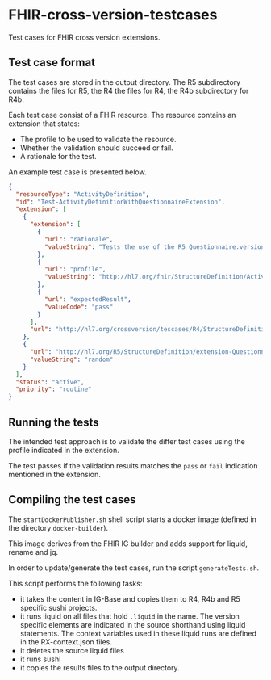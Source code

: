 # FHIR-cross-version-testcases
Test cases for FHIR cross version extensions.

## Test case format

The test cases are stored in the output directory. The R5 subdirectory contains the files for R5, the R4 the files for R4, the R4b subdirectory for R4b.

Each test case consist of a FHIR resource. The resource contains an extension that states:

* The profile to be used to validate the resource.
* Whether the validation should succeed or fail.
* A rationale for the test.

An example test case is presented below.

```json
{
  "resourceType": "ActivityDefinition",
  "id": "Test-ActivityDefinitionWithQuestionnaireExtension",
  "extension": [
    {
      "extension": [
        {
          "url": "rationale",
          "valueString": "Tests the use of the R5 Questionnaire.versionAlgorithmString on a ActivityDefinition. This resource should fail as the context of the extension is not on ActivityDefinition."
        },
        {
          "url": "profile",
          "valueString": "http://hl7.org/fhir/StructureDefinition/ActivityDefinition|4.0.1"
        },
        {
          "url": "expectedResult",
          "valueCode": "pass"
        }
      ],
      "url": "http://hl7.org/crossversion/tescases/R4/StructureDefinition/CrossVersionTestExtension"
    },
    {
      "url": "http://hl7.org/R5/StructureDefinition/extension-Questionnaire.versionAlgorithmString",
      "valueString": "random"
    }
  ],
  "status": "active",
  "priority": "routine"
}

```

## Running the tests

The intended test approach is to validate the differ test cases using the profile indicated in the extension.

The test passes if the validation results matches the `pass` or `fail` indication mentioned in the extension.

## Compiling the test cases

The `startDockerPublisher.sh` shell script starts a docker image (defined in the directory `docker-builder`). 

This image derives from the FHIR IG builder and adds support for liquid, rename and jq.

In order to update/generate the test cases, run the script `generateTests.sh`. 

This script performs the following tasks:

* it takes the content in IG-Base and copies them to R4, R4b and R5 specific sushi projects.
* it runs liquid on all files that hold `.liquid` in the name. The version specific elements are indicated in the source shorthand using liquid statements. The context variables used in these liquid runs are defined in the RX-context.json files.
* it deletes the source liquid files
* it runs sushi
* it copies the results files to the output directory.

